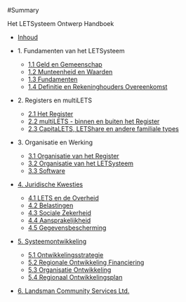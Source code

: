 #Summary

Het LETSysteem Ontwerp Handboek

* [Inhoud](README.md)

* 1&#46; Fundamenten van het LETSysteem
  * [1.1 Geld en Gemeenschap](1.1.md)
  * [1.2 Munteenheid en Waarden](1.2.md)
  * [1.3 Fundamenten](1.3.md)
  * [1.4 Definitie en Rekeninghouders Overeenkomst](1.4.md)
* 2&#46; Registers en multiLETS
  * [2.1 Het Register](2.1.md)
  * [2.2 multiLETS - binnen en buiten het Register](2.2.md)
  * [2.3 CapitaLETS, LETShare en andere familiale types](2.3.md)
* 3&#46; Organisatie en Werking
  * [3.1 Organisatie van het Register](3.1.md)
  * [3.2 Organisatie van het LETSysteem](3.2.md)
  * [3.3 Software](3.3.md)
* [4. Juridische Kwesties](4.0.md)
  * [4.1 LETS en de Overheid](4.1.md)
  * [4.2 Belastingen](4.2.md)
  * [4.3 Sociale Zekerheid](4.3.md)
  * [4.4 Aansprakelijkheid](4.4.md)
  * [4.5 Gegevensbescherming](4.5.md)
* [5. Systeemontwikkeling](5.0.md)
  * [5.1 Ontwikkelingsstrategie](5.1.md)
  * [5.2 Regionale Ontwikkeling Financiering](5.2.md)
  * [5.3 Organisatie Ontwikkeling](5.3.md)
  * [5.4 Regionaal Ontwikkelingsplan](5.4.md)
* [6. Landsman Community Services Ltd.](6.0.md)
